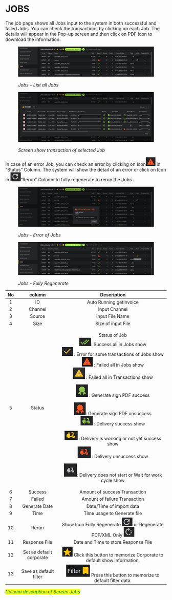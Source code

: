 # JOBS

The job page shows all Jobs input to the system in both successful and failed Jobs. You can check the transactions by clicking on each Job. The details will appear in the Pop-up screen and then click on PDF icon to download the information.

<figure><img src="../.gitbook/assets/image (64).png" alt=""><figcaption><p><em>Jobs – List all Jobs</em></p></figcaption></figure>

<figure><img src="../.gitbook/assets/image (27).png" alt=""><figcaption><p><em>Screen show transaction of selected Job</em></p></figcaption></figure>

In case of an error Job, you can check an error by clicking on Icon![](<../.gitbook/assets/image (20).png>) in “Status” Column. The system will show the detail of an error or click on Icon in ![](<../.gitbook/assets/image (36).png>)“Rerun” Column to fully regenerate to rerun the Jobs.

<figure><img src="../.gitbook/assets/image (29).png" alt=""><figcaption><p><em>Jobs - Error of Jobs</em></p></figcaption></figure>

<figure><img src="../.gitbook/assets/image (96).png" alt=""><figcaption><p><em>Jobs - Fully Regenerate</em></p></figcaption></figure>

|  No |          column          |                                                                                                                                                                                                                                                                                                                                                                                                                                                                          Description                                                                                                                                                                                                                                                                                                                                                                                                                                                                          |
| :-: | :----------------------: | :-----------------------------------------------------------------------------------------------------------------------------------------------------------------------------------------------------------------------------------------------------------------------------------------------------------------------------------------------------------------------------------------------------------------------------------------------------------------------------------------------------------------------------------------------------------------------------------------------------------------------------------------------------------------------------------------------------------------------------------------------------------------------------------------------------------------------------------------------------------------------------------------------------------------------------------------------------------: |
|  1  |            ID            |                                                                                                                                                                                                                                                                                                                                                                                                                                                                    Auto Running getInvoice                                                                                                                                                                                                                                                                                                                                                                                                                                                                    |
|  2  |          Channel         |                                                                                                                                                                                                                                                                                                                                                                                                                                                                         Input Channel                                                                                                                                                                                                                                                                                                                                                                                                                                                                         |
|  3  |          Source          |                                                                                                                                                                                                                                                                                                                                                                                                                                                                        Input File Name                                                                                                                                                                                                                                                                                                                                                                                                                                                                        |
|  4  |           Size           |                                                                                                                                                                                                                                                                                                                                                                                                                                                                       Size of input File                                                                                                                                                                                                                                                                                                                                                                                                                                                                      |
|  5  |          Status          | <p>Status of Job<br> <img src="../.gitbook/assets/image (12).png" alt="">: Success all in Jobs show<br><img src="../.gitbook/assets/image (87).png" alt=""> : Error for some transactions of Jobs show<br><img src="../.gitbook/assets/image (73).png" alt=""> : Failed all in Jobs show<br><img src="../.gitbook/assets/image.png" alt=""> : Failed all in Transactions show</p><p><img src="../.gitbook/assets/image (35).png" alt=""> : Generate sign PDF success</p><p> <img src="../.gitbook/assets/image (11).png" alt="">: Generate sign PDF unsuccess<br><img src="../.gitbook/assets/image (92).png" alt=""> : Delivery success show</p><p><img src="../.gitbook/assets/image (67).png" alt=""> : Delivery is working or not yet success show<br><img src="../.gitbook/assets/image (34).png" alt=""> : Delivery unsuccess show</p><p> <img src="../.gitbook/assets/image (74).png" alt="">: Delivery does not start or Wait for work cycle show</p> |
|  6  |          Success         |                                                                                                                                                                                                                                                                                                                                                                                                                                                                 Amount of success Transaction                                                                                                                                                                                                                                                                                                                                                                                                                                                                 |
|  7  |          Failed          |                                                                                                                                                                                                                                                                                                                                                                                                                                                                 Amount of failure Transaction                                                                                                                                                                                                                                                                                                                                                                                                                                                                 |
|  8  |       Generate Date      |                                                                                                                                                                                                                                                                                                                                                                                                                                                                    Date/Time of import data                                                                                                                                                                                                                                                                                                                                                                                                                                                                   |
|  9  |           Time           |                                                                                                                                                                                                                                                                                                                                                                                                                                                                  Time usage to Generate file                                                                                                                                                                                                                                                                                                                                                                                                                                                                  |
|  10 |           Rerun          |                                                                                                                                                                                                                                                                                                                                                                                                         Show Icon Fully Regenerate ![](<../.gitbook/assets/image (86).png>)       or Regenerate PDF/XML Only ![](<../.gitbook/assets/image (57).png>)                                                                                                                                                                                                                                                                                                                                                                                                         |
|  11 |       Response File      |                                                                                                                                                                                                                                                                                                                                                                                                                                                              Date and Time to store Response File                                                                                                                                                                                                                                                                                                                                                                                                                                                             |
|  12 | Set as default corporate |                                                                                                                                                                                                                                                                                                                                                                                                                          ![](<../.gitbook/assets/image (39).png>) Click this button to memorize Corporate to default show information.                                                                                                                                                                                                                                                                                                                                                                                                                        |
|  13 |  Save as default filter  |                                                                                                                                                                                                                                                                                                                                                                                                                                 ![](<../.gitbook/assets/image (46).png>) Press this button to memorize to default filter data.                                                                                                                                                                                                                                                                                                                                                                                                                                |

_<mark style="color:green;">Column description of Screen Jobs</mark>_

